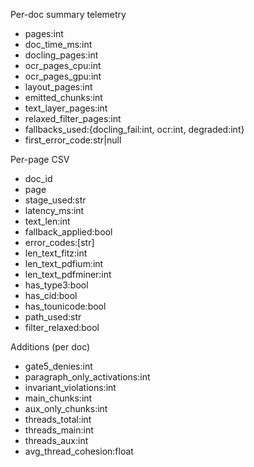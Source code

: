 Per-doc summary telemetry
- pages:int
- doc_time_ms:int
- docling_pages:int
- ocr_pages_cpu:int
- ocr_pages_gpu:int
- layout_pages:int
- emitted_chunks:int
- text_layer_pages:int
- relaxed_filter_pages:int
- fallbacks_used:{docling_fail:int, ocr:int, degraded:int}
- first_error_code:str|null

Per-page CSV
- doc_id
- page
- stage_used:str
- latency_ms:int
- text_len:int
- fallback_applied:bool
- error_codes:[str]
- len_text_fitz:int
- len_text_pdfium:int
- len_text_pdfminer:int
- has_type3:bool
- has_cid:bool
- has_tounicode:bool
- path_used:str
- filter_relaxed:bool

Additions (per doc)
- gate5_denies:int
- paragraph_only_activations:int
- invariant_violations:int
- main_chunks:int
- aux_only_chunks:int
- threads_total:int
- threads_main:int
- threads_aux:int
- avg_thread_cohesion:float

